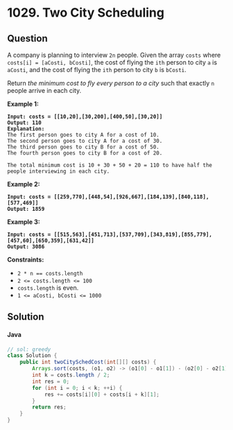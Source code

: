 # 1029. Two City Scheduling

## Question

A company is planning to interview `2n` people. Given the array `costs` where `costs[i] = [aCosti, bCosti]`, the cost of flying the `ith` person to city `a` is `aCosti`, and the cost of flying the `ith` person to city `b` is `bCosti`.

Return _the minimum cost to fly every person to a city_ such that exactly `n` people arrive in each city.

**Example 1:**

<pre><code><strong>Input: costs = [[10,20],[30,200],[400,50],[30,20]]
</strong><strong>Output: 110
</strong><strong>Explanation: 
</strong>The first person goes to city A for a cost of 10.
The second person goes to city A for a cost of 30.
The third person goes to city B for a cost of 50.
The fourth person goes to city B for a cost of 20.

The total minimum cost is 10 + 30 + 50 + 20 = 110 to have half the people interviewing in each city.
</code></pre>

**Example 2:**

<pre><code><strong>Input: costs = [[259,770],[448,54],[926,667],[184,139],[840,118],[577,469]]
</strong><strong>Output: 1859
</strong></code></pre>

**Example 3:**

<pre><code><strong>Input: costs = [[515,563],[451,713],[537,709],[343,819],[855,779],[457,60],[650,359],[631,42]]
</strong><strong>Output: 3086
</strong></code></pre>

**Constraints:**

* `2 * n == costs.length`
* `2 <= costs.length <= 100`
* `costs.length` is even.
* `1 <= aCosti, bCosti <= 1000`

## Solution

#### Java

```java
// sol: greedy
class Solution {
    public int twoCitySchedCost(int[][] costs) {
        Arrays.sort(costs, (o1, o2) -> (o1[0] - o1[1]) - (o2[0] - o2[1]));
        int k = costs.length / 2;
        int res = 0;
        for (int i = 0; i < k; ++i) {
            res += costs[i][0] + costs[i + k][1];
        }
        return res;
    }
}
```

